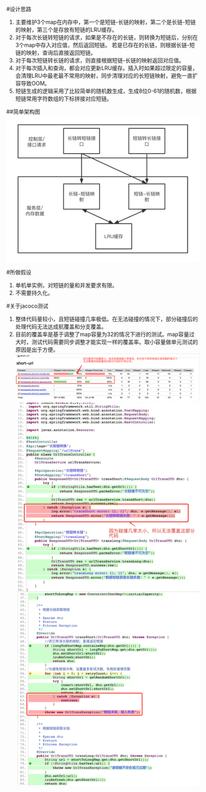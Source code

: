 #设计思路
1. 主要维护3个map在内存中，第一个是短链-长链的映射，第二个是长链-短链的映射，第三个是存放有短链的LRU缓存。
2. 对于每次长链转短链的请求，如果是不存在的长链，则转换为短链后，分别在3个map中存入对应值，然后返回短链。 若是已存在的长链，则根据长链-短链的映射，查询后直接返回短链。
3. 对于每次短链转长链的请求，则直接根据短链-长链的映射返回对应值。
4. 对于每次插入和查询，都会对应更新LRU缓存。插入时如果超过限定的容量，会清理LRU中最老最不常用的映射，同步清理对应的长短链映射，避免一直扩容导致OOM。
5. 短链生成的逻辑采用了比较简单的随机数生成，生成8位0-61的随机数，根据短链常用字符数组的下标拼接对应短链。

##简单架构图
![img.png](img.png)

#所做假设
1. 单机单实例，对短链的量和并发要求有限。
2. 不需要持久化。

#关于jacoco测试
1. 整体代码量较小，且短链碰撞几率极低。在无法碰撞的情况下，部分碰撞后的处理代码无法达成航覆盖和分支覆盖。
2. 目前的覆盖率是基于调整了map容量为32的情况下进行的测试。map容量过大时，测试代码需要同步调整才能实现一样的覆盖率。取小容量做单元测试的原因是出于方便。
   ![jacoco_1.png](jacoco_1.png)
   ![jacoco_2.png](jacoco_2.png)
   ![jacoco_3.png](jacoco_3.png)
